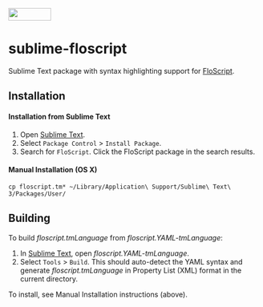 <a href="https://github.com/ioflo/ioflo"><img src="https://github.com/ioflo/ioflo/blob/master/docs/images/floscript_logo.png?raw=true" height="25" width="85"></a>

# sublime-floscript
Sublime Text package with syntax highlighting support for [FloScript](https://github.com/ioflo/ioflo).

## Installation

#### Installation from Sublime Text
1. Open [Sublime Text](http://www.sublimetext.com/).
2. Select `Package Control` > `Install Package`. 
3. Search for `FloScript`. Click the FloScript package in the search results.

#### Manual Installation (OS X)
```console
cp floscript.tm* ~/Library/Application\ Support/Sublime\ Text\ 3/Packages/User/
```

## Building
To build *floscript.tmLanguage* from *floscript.YAML-tmLanguage*:

1. In [Sublime Text](http://www.sublimetext.com/), open *floscript.YAML-tmLanguage*.
2. Select `Tools` > `Build`. This should auto-detect the YAML syntax and generate *floscript.tmLanguage* in Property List (XML) format in the current directory.

To install, see Manual Installation instructions (above).
